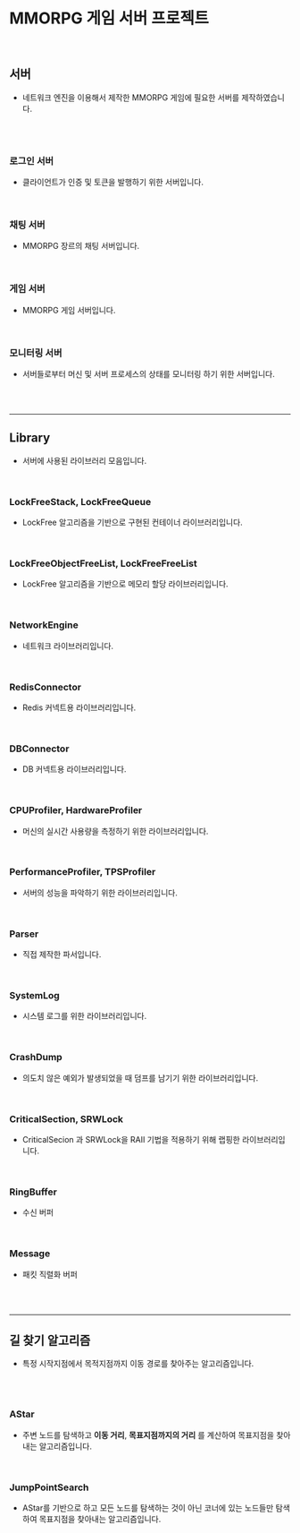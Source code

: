 
MMORPG 게임 서버 프로젝트
===========================

<br/>

**서버**
--------------------------
* 네트워크 엔진을 이용해서 제작한 MMORPG 게임에 필요한 서버를 제작하였습니다.

<br/>
<br/>

### **로그인 서버**
* 클라이언트가 인증 및 토큰을 발행하기 위한 서버입니다.

<br/>

### **채팅 서버**
* MMORPG 장르의 채팅 서버입니다.

<br/>

### **게임 서버**
* MMORPG 게임 서버입니다.

<br/>

### **모니터링 서버**
* 서버들로부터 머신 및 서버 프로세스의 상태를 모니터링 하기 위한 서버입니다.

<br/>
<br/>

--------------------------

**Library**
--------------------------
* 서버에 사용된 라이브러리 모음입니다.

<br/>

### **LockFreeStack, LockFreeQueue**
* LockFree 알고리즘을 기반으로 구현된 컨테이너 라이브러리입니다.

<br/>

### **LockFreeObjectFreeList, LockFreeFreeList**
* LockFree 알고리즘을 기반으로 메모리 할당 라이브러리입니다.

<br/>

### **NetworkEngine**
* 네트워크 라이브러리입니다.

<br/>

### **RedisConnector**
* Redis 커넥트용 라이브러리입니다.

<br/>

### **DBConnector**
* DB 커넥트용 라이브러리입니다.

<br/>

### **CPUProfiler, HardwareProfiler**
* 머신의 실시간 사용량을 측정하기 위한 라이브러리입니다.

<br/>

### **PerformanceProfiler, TPSProfiler**
* 서버의 성능을 파악하기 위한 라이브러리입니다.

<br/>

### **Parser**
* 직접 제작한 파서입니다.

<br/>

### **SystemLog**
* 시스템 로그를 위한 라이브러리입니다.

<br/>

### **CrashDump**
* 의도치 않은 예외가 발생되었을 때 덤프를 남기기 위한 라이브러리입니다.

<br/>

### **CriticalSection, SRWLock**
* CriticalSecion 과 SRWLock을 RAII 기법을 적용하기 위해 랩핑한 라이브러리입니다.

<br/>

### **RingBuffer**
* 수신 버퍼

<br/>

### **Message**
* 패킷 직렬화 버퍼

<br/>
<br/>

--------------------------

**길 찾기 알고리즘**
--------------------------

* 특정 시작지점에서 목적지점까지 이동 경로를 찾아주는 알고리즘입니다.

<br/>
<br/>

### **AStar**
* 주변 노드를 탐색하고 **이동 거리**, **목표지점까지의 거리** 를 계산하여 목표지점을 찾아내는 알고리즘입니다.

<br/>

### **JumpPointSearch**
* AStar를 기반으로 하고 모든 노드를 탐색하는 것이 아닌 코너에 있는 노드들만 탐색하여 목표지점을 찾아내는 알고리즘입니다.


